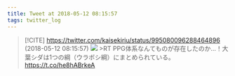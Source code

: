 ```yaml
---
title: Tweet at 2018-05-12 08:15:57
tags: twitter_log
---
```


> [!CITE] https://twitter.com/kaisekiriu/status/995080096288464896 (2018-05-12 08:15:57)
> ![](https://twitter.com/kaisekiriu/status/995080096288464896)
> &gt;RT
> PPG体系なんてものが存在したのか…！大葉シダは1つの綱（ウラボシ綱）にまとめられている。
> https://t.co/he8hABrkeA
